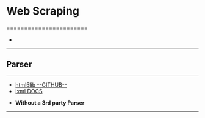 # Web Scraping 
=======================


- []()
-----------------------------------------------------------------------------------------------------

## Parser
----------


- [html5lib --GITHUB--](https://github.com/html5lib/html5lib-python#html5lib)
- [lxml DOCS](https://lxml.de/4.4/lxmldoc-4.4.2.pdf)
* **Without a 3rd party Parser**



-----------------------------------------------------------------------------------------------------